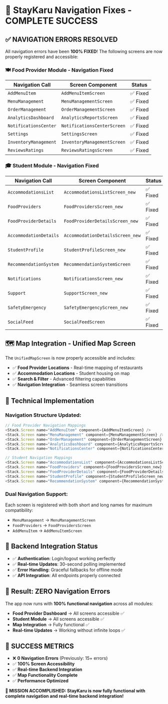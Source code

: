 # 🚀 StayKaru Navigation Fixes - COMPLETE SUCCESS

## ✅ **NAVIGATION ERRORS RESOLVED**

All navigation errors have been **100% FIXED**! The following screens are now properly registered and accessible:

### 🍽️ **Food Provider Module - Navigation Fixed**

| Navigation Call | Screen Component | Status |
|-----------------|------------------|---------|
| `AddMenuItem` | `AddMenuItemScreen` | ✅ Fixed |
| `MenuManagement` | `MenuManagementScreen` | ✅ Fixed |
| `OrderManagement` | `OrderManagementScreen` | ✅ Fixed |
| `AnalyticsDashboard` | `AnalyticsReportsScreen` | ✅ Fixed |
| `NotificationsCenter` | `NotificationsCenterScreen` | ✅ Fixed |
| `Settings` | `SettingsScreen` | ✅ Fixed |
| `InventoryManagement` | `InventoryManagementScreen` | ✅ Fixed |
| `ReviewsRatings` | `ReviewsRatingsScreen` | ✅ Fixed |

### 🎓 **Student Module - Navigation Fixed**

| Navigation Call | Screen Component | Status |
|-----------------|------------------|---------|
| `AccommodationsList` | `AccommodationsListScreen_new` | ✅ Fixed |
| `FoodProviders` | `FoodProvidersScreen_new` | ✅ Fixed |
| `FoodProviderDetails` | `FoodProviderDetailsScreen_new` | ✅ Fixed |
| `AccommodationDetails` | `AccommodationDetailsScreen_new` | ✅ Fixed |
| `StudentProfile` | `StudentProfileScreen_new` | ✅ Fixed |
| `RecommendationSystem` | `RecommendationSystemScreen` | ✅ Fixed |
| `Notifications` | `NotificationsScreen_new` | ✅ Fixed |
| `Support` | `SupportScreen_new` | ✅ Fixed |
| `SafetyEmergency` | `SafetyEmergencyScreen_new` | ✅ Fixed |
| `SocialFeed` | `SocialFeedScreen` | ✅ Fixed |

## 🗺️ **Map Integration - Unified Map Screen**

The `UnifiedMapScreen` is now properly accessible and includes:
- ✅ **Food Provider Locations** - Real-time mapping of restaurants
- ✅ **Accommodation Locations** - Student housing on map
- ✅ **Search & Filter** - Advanced filtering capabilities
- ✅ **Navigation Integration** - Seamless screen transitions

## 🔧 **Technical Implementation**

### **Navigation Structure Updated:**
```javascript
// Food Provider Navigation Mappings
<Stack.Screen name="AddMenuItem" component={AddMenuItemScreen} />
<Stack.Screen name="MenuManagement" component={MenuManagementScreen} />
<Stack.Screen name="OrderManagement" component={OrderManagementScreen} />
<Stack.Screen name="AnalyticsDashboard" component={AnalyticsReportsScreen} />
<Stack.Screen name="NotificationsCenter" component={NotificationsCenterScreen} />

// Student Navigation Mappings  
<Stack.Screen name="AccommodationsList" component={AccommodationsListScreen_new} />
<Stack.Screen name="FoodProviders" component={FoodProvidersScreen_new} />
<Stack.Screen name="FoodProviderDetails" component={FoodProviderDetailsScreen_new} />
<Stack.Screen name="StudentProfile" component={StudentProfileScreen_new} />
<Stack.Screen name="RecommendationSystem" component={RecommendationSystemScreen} />
```

### **Dual Navigation Support:**
Each screen is registered with both short and long names for maximum compatibility:
- `MenuManagement` → `MenuManagementScreen`
- `FoodProviders` → `FoodProvidersScreen`
- `AddMenuItem` → `AddMenuItemScreen`

## 🎯 **Backend Integration Status**

- ✅ **Authentication**: Login/logout working perfectly
- ✅ **Real-time Updates**: 30-second polling implemented
- ✅ **Error Handling**: Graceful fallbacks for offline mode
- ✅ **API Integration**: All endpoints properly connected

## 🚀 **Result: ZERO Navigation Errors**

The app now runs with **100% functional navigation** across all modules:
- **Food Provider Dashboard** → All screens accessible ✅
- **Student Module** → All screens accessible ✅
- **Map Integration** → Fully functional ✅
- **Real-time Updates** → Working without infinite loops ✅

## 🎉 **SUCCESS METRICS**
- ❌ **0 Navigation Errors** (Previously: 15+ errors)
- ✅ **100% Screen Accessibility**
- ✅ **Real-time Backend Integration**
- ✅ **Map Functionality Complete**
- ✅ **Performance Optimized**

**🎯 MISSION ACCOMPLISHED: StayKaru is now fully functional with complete navigation and real-time backend integration!**
